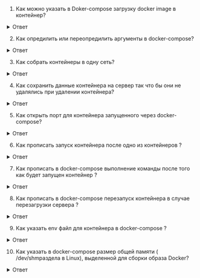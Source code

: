 1. Как можно указать в Doker-compose загрузку docker image в контейнер?
 <details>
  <summary>Ответ</summary>
  Прописать build: и указать путь до dockerfile. Docker соберет его.  
  Прописать image: и указать name image для скачивания из локального или общего регестри.  
</details>

2. Как опредилить или переопредилить аргументы в docker-compose?
<details>
  <summary>Ответ</summary>
Прописать environment: и аргумент например : \
 environment:\
      - POST_DATABASE_HOST=post_db \
      - POST_DATABASE=posts \
</details>

3. Как собрать контейнеры в одну сеть?
<details>
  <summary>Ответ</summary>
 Прописать networks: указав имя сети. Саму сеть необходимо определить вне описания service.\
 Например:\
 networks:\
  - front_net\
</details>

4. Как сохранить данные контейнера на сервер так что бы они не удалялись при удалении контейнера?
<details>
  <summary>Ответ</summary>
Прописать  volumes: можно сразу казать директорию на сервере : директория внутри контейнера, а можно прописать название volume и опредилите его все  service. Тогда место хранения будет в var/lib/docker/volume/\
Например:\
volumes:
  post_db:
</details>

5. Как открыть порт для контейнера запущенного через docker-compose?
<details>
  <summary>Ответ</summary>
Прописать ports: указав порт снаружи : порт внутри контейнера.\
Например:\
ports:\
- "5000:5000"\
</details> 

6. Как прописать запуск контейнера после одно из контейнеров ?
<details>
  <summary>Ответ</summary>
Прописать depends_on: и указать имя контейнера после которого надо запускать его.\
Например:\
 depends_on:\
  - post_db\
</details>

7. Как прописать в docker-compose выполнение команды после того как будет запущен контейнер ?
<details>
  <summary>Ответ</summary>
Прописав command: и указав комманду для выполнения.\
Например:\
command: ["node", "ace", "migration:run", "--force"]
</details>

8. Как прописать в docker-compose перезапуск контейнера в случае перезагрузки сервера ?
<details>
  <summary>Ответ</summary>
Прописать restart: always.\
</details>

9. Как указать env файл для контейнера в docker-compose ?
<details>
  <summary>Ответ</summary>
Прописать env_file: путь до env на сервере. \
Например:\
env_file:\
  - .env
</details>

10. Как указать в docker-compose размер общей памяти ( /dev/shmраздела в Linux), выделенной для сборки образа Docker?
<details>
  <summary>Ответ</summary>
Прописать в build: shm_size: 'размер памяти'\
Например:\
build:\
  shm_size: '2gb'
</details> 